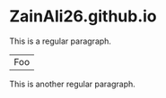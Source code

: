 # ZainAli26.github.io

This is a regular paragraph.

<table>
    <tr>
        <td>Foo</td>
    </tr>
</table>

This is another regular paragraph.

